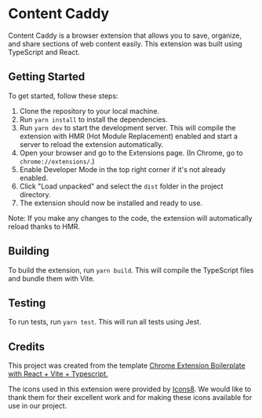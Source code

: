 # Content Caddy

Content Caddy is a browser extension that allows you to save, organize, and share sections of web content easily. This extension was built using TypeScript and React.

## Getting Started

To get started, follow these steps:

1. Clone the repository to your local machine.
2. Run `yarn install` to install the dependencies.
3. Run `yarn dev` to start the development server. This will compile the extension with HMR (Hot Module Replacement) enabled and start a server to reload the extension automatically.
4. Open your browser and go to the Extensions page. (In Chrome, go to `chrome://extensions/`.)
5. Enable Developer Mode in the top right corner if it's not already enabled.
6. Click "Load unpacked" and select the `dist` folder in the project directory.
7. The extension should now be installed and ready to use.

Note: If you make any changes to the code, the extension will automatically reload thanks to HMR.

## Building

To build the extension, run `yarn build`. This will compile the TypeScript files and bundle them with Vite.

## Testing

To run tests, run `yarn test`. This will run all tests using Jest.

## Credits

This project was created from the template [Chrome Extension Boilerplate with React + Vite + Typescript.](https://github.com/Jonghakseo/chrome-extension-boilerplate-react-vite)

The icons used in this extension were provided by [Icons8](https://icons8.com/). We would like to thank them for their excellent work and for making these icons available for use in our project.
